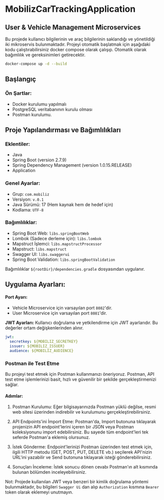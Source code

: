 # MobilizCarTrackingApplication

## User & Vehicle Management Microservices

Bu projede kullanıcı bilgilerinin ve araç bilgilerinin saklandığı ve yönetildiği iki mikroservis bulunmaktadır.
Projeyi otomatik başlatmak için aşağıdaki kodu çalıştırabilirsiniz docker compose olarak çalışıp. Otomatik olarak bağımlılık
ve gereksinimleri getirecektir.
```bash
docker-compose up -d --build
```
## Başlangıç

### Ön Şartlar:
- Docker kurulumu yapılmalı
- PostgreSQL veritabanının kurulu olması
- Postman kurulumu.

## Proje Yapılandırması ve Bağımlılıkları

### Eklentiler:

- Java
- Spring Boot (version 2.7.9)
- Spring Dependency Management (version 1.0.15.RELEASE)
- Application

### Genel Ayarlar:

- Grup: `com.mobiliz`
- Versiyon: `v.0.1`
- Java Sürümü: 17 (Hem kaynak hem de hedef için)
- Kodlama: `UTF-8`

### Bağımlılıklar:

- Spring Boot Web: `libs.springBootWeb`
- Lombok (Sadece derleme için): `libs.lombok`
- Mapstruct İşlemci: `libs.mapstructProcessor`
- Mapstruct: `libs.mapstruct`
- Swagger UI: `libs.swaggerui`
- Spring Boot Validation: `libs.springBootValidation`

Bağımlılıklar `${rootDir}/dependencies.gradle` dosyasından uygulanır.

## Uygulama Ayarları:

#### Port Ayarı:
- Vehicle Microservice için varsayılan port `8082`'dir.
- User Microservice için varsayılan port `8081`'dir.

**JWT Ayarları:**
Kullanıcı doğrulama ve yetkilendirme için JWT ayarlarıdır. Bu değerler ortam değişkenlerinden alınır.

```yaml
jwt:
  secretkey: ${MOBILIZ_SECRETKEY}
  issuer: ${MOBILIZ_ISSUER}
  audience: ${MOBILIZ_AUDIENCE}
```
### Postman ile Test Etme
Bu projeyi test etmek için Postman kullanmanızı öneriyoruz. Postman, API test etme işlemlerinizi basit, hızlı ve güvenilir bir şekilde gerçekleştirmenizi sağlar.

#### Adımlar:
1. Postman Kurulumu: Eğer bilgisayarınızda Postman yüklü değilse, resmi web sitesi üzerinden indirebilir ve kurulumunu gerçekleştirebilirsiniz.

2. API Endpoints'ini İmport Etme: Postman'da, Import butonuna tıklayarak projenizin API endpoint'lerini içeren bir JSON veya Postman koleksiyonunu import edebilirsiniz. Bu sayede tüm endpoint'leri tek seferde Postman'a eklemiş olursunuz.

3. İstek Gönderme: Endpoint'lerinizi Postman üzerinden test etmek için, ilgili HTTP metodu (GET, POST, PUT, DELETE vb.) seçilerek API'nizin URL'ini yazabilir ve Send butonuna tıklayarak isteği gönderebilirsiniz.

4. Sonuçları İnceleme: İstek sonucu dönen cevabı Postman'ın alt kısmında bulunan bölümden inceleyebilirsiniz.

Not: Projede kullanılan JWT veya benzeri bir kimlik doğrulama yöntemi bulunmaktadır, bu bilgileri `Swagger Ui` dan alıp `Authorization` kısmına `Bearer` token olarak eklemeyi unutmayın.
